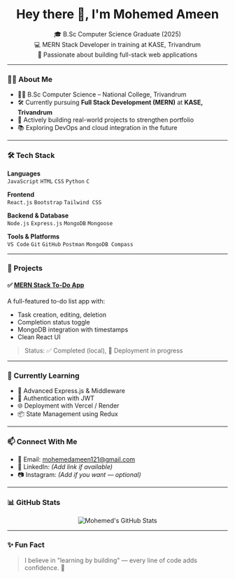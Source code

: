 <h1 align="center">Hey there 👋, I'm Mohemed Ameen</h1>

<p align="center">
  🎓 B.Sc Computer Science Graduate (2025) <br/>
  💻 MERN Stack Developer in training at KASE, Trivandrum <br/>
  🔭 Passionate about building full-stack web applications
</p>

---

### 👨‍💻 About Me

- 🧑‍🎓 B.Sc Computer Science – National College, Trivandrum  
- 🛠 Currently pursuing **Full Stack Development (MERN)** at **KASE, Trivandrum**  
- 🚀 Actively building real-world projects to strengthen portfolio  
- 📚 Exploring DevOps and cloud integration in the future

---

### 🛠 Tech Stack

**Languages**  
`JavaScript` `HTML` `CSS` `Python` `C`  

**Frontend**  
`React.js` `Bootstrap` `Tailwind CSS`

**Backend & Database**  
`Node.js` `Express.js` `MongoDB` `Mongoose`

**Tools & Platforms**  
`VS Code` `Git` `GitHub` `Postman` `MongoDB Compass`

---

### 📘 Projects

#### ✅ [MERN Stack To-Do App](https://github.com/your-username/mern-todo-app)
A full-featured to-do list app with:
- Task creation, editing, deletion
- Completion status toggle
- MongoDB integration with timestamps
- Clean React UI

> Status: ✅ Completed (local), 🔗 Deployment in progress

---

### 🚀 Currently Learning

- 🔧 Advanced Express.js & Middleware
- 🧠 Authentication with JWT
- 🌐 Deployment with Vercel / Render
- 📦 State Management using Redux

---

### 📫 Connect With Me

- 📧 Email: [mohemedameen121@gmail.com](mailto:mohemedameen121@gmail.com)
- 💼 LinkedIn: *(Add link if available)*
- 📷 Instagram: *(Add if you want — optional)*

---

### 📊 GitHub Stats

<p align="center">
  <img src="https://github-readme-stats.vercel.app/api?username=your-username&show_icons=true&theme=default" alt="Mohemed's GitHub Stats" />
</p>

---

### ✨ Fun Fact

> I believe in "learning by building" — every line of code adds confidence. 🚀  
